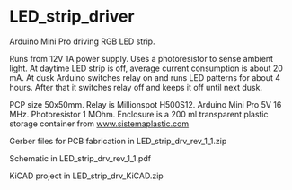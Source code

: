 # LED_strip_driver
Arduino Mini Pro driving RGB LED strip. 

Runs from 12V 1A power supply. Uses a photoresistor to sense ambient light. At daytime LED strip is off, average current consumption is about 20 mA. At dusk Arduino switches relay on and runs LED patterns for about 4 hours. After that it switches relay off and keeps it off until next dusk. 

PCP size 50x50mm. Relay is Millionspot H500S12. Arduino Mini Pro 5V 16 MHz. Photoresistor 1 MOhm. Enclosure is a 200 ml transparent plastic storage container from www.sistemaplastic.com

Gerber files for PCB fabrication in LED_strip_drv_rev_1_1.zip

Schematic in LED_strip_drv_rev_1_1.pdf

KiCAD project in LED_strip_drv_KiCAD.zip
